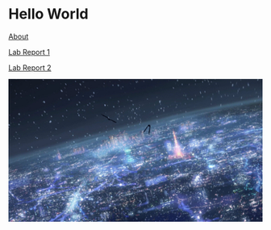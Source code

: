 # Hello World

[About](https://shaheerimran.github.io/cse15l-lab-reports/about.html)

[Lab Report 1](lab-report-1-week2.md)

[Lab Report 2](lab-report-2-week4.md)

![Image](Tokyo.jpg)

